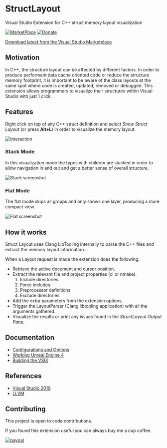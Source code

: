 # StructLayout

Visual Studio Extension for C++ struct memory layout visualization

[![MarketPlace](https://img.shields.io/badge/Visual_Studio_Marketplace-v0.4.6-green.svg)](https://marketplace.visualstudio.com/items?itemName=RamonViladomat.StructLayout)
[![Donate](https://img.shields.io/badge/Donate-PayPal-green.svg)](https://www.paypal.com/donate?hosted_button_id=QWTUS8PNK5X5A)

[Download latest from the Visual Studio Marketplace](https://marketplace.visualstudio.com/items?itemName=RamonViladomat.StructLayout)

## Motivation

In C++, the structure layout can be affected by different factors. In order to produce performant data cache oriented code or reduce the structure memory footprint, it is important to be aware of the class layouts at the same spot where code is created, updated, removed or debugged. This extension allows programmers to visualize their structures within Visual Studio with just 1 click.

## Features

Right click on top of any C++ struct definition and select *Show Struct Layout* (or press **Alt+L**) in order to visualize the memory layout.

![Interaction](https://github.com/Viladoman/StructLayout/wiki/data/StructLayoutTrigger.gif?raw=true)

### Stack Mode

In this visualization mode the types with children are stacked in order to allow navigation in and out and get a better sense of overall structure. 

![Stack screenshot](https://github.com/Viladoman/StructLayout/wiki/data/Stack.png?raw=true)

### Flat Mode

The flat mode skips all groups and only shows one layer, producing a more compact view. 

![Flat screenshot](https://github.com/Viladoman/StructLayout/wiki/data/Flat.png?raw=true)

## How it works

Struct Layout uses Clang LibTooling internally to parse the C++ files and extract the memory layout information.

When a Layout request is made the extension does the following: 
+ Retrieve the active document and cursor position. 
+ Extract the relevant file and project properties (cl or nmake).
  1. Include directories
  2. Force includes
  3. Preprocessor definitions
  4. Exclude directories
+ Add the extra parameters from the extension options.
+ Trigger the LayoutParser (Clang libtooling application) with all the arguments gathered.
+ Visualize the results or print any issues found in the *StructLayout Output Pane*. 

## Documentation
- [Configurations and Options](https://github.com/Viladoman/StructLayout/wiki/Configurations)
- [Working Unreal Engine 4](https://github.com/Viladoman/StructLayout/wiki/Unreal-Engine-4-Configuration)
- [Building the VSIX](https://github.com/Viladoman/StructLayout/wiki/Building-the-VSIX)

## References
- [Visual Studio 2019](https://visualstudio.microsoft.com/vs/)
- [LLVM](http://llvm.org/)

## Contributing
This project is open to code contributions. 

If you found this extension useful you can always buy me a cup coffee. 

[![paypal](https://www.paypalobjects.com/en_US/i/btn/btn_donate_SM.gif)](https://www.paypal.com/donate?hosted_button_id=QWTUS8PNK5X5A)
